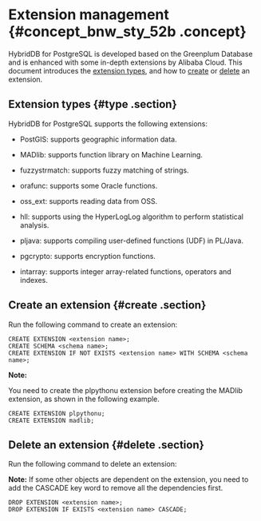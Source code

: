 # Extension management {#concept_bnw_sty_52b .concept}

HybridDB for PostgreSQL is developed based on the Greenplum Database and is enhanced with some in-depth extensions by Alibaba Cloud. This document introduces the [extension types](#type), and how to [create](#create) or [delete](#delete) an extension.

## Extension types {#type .section}

HybridDB for PostgreSQL supports the following extensions:

-   PostGIS: supports geographic information data.

-   MADlib: supports function library on Machine Learning.

-   fuzzystrmatch: supports fuzzy matching of strings.

-   orafunc: supports some Oracle functions.

-   oss\_ext: supports reading data from OSS.

-   hll: supports using the HyperLogLog algorithm to perform statistical analysis.

-   pljava: supports compiling user-defined functions \(UDF\) in PL/Java.

-   pgcrypto: supports encryption functions.

-   intarray: supports integer array-related functions, operators and indexes.


## Create an extension {#create .section}

Run the following command to create an extension:

```
CREATE EXTENSION <extension name>;
CREATE SCHEMA <schema name>;
CREATE EXTENSION IF NOT EXISTS <extension name> WITH SCHEMA <schema name>;
```

**Note:** 

You need to create the plpythonu extension before creating the MADlib extension, as shown in the following example.

```
CREATE EXTENSION plpythonu;
CREATE EXTENSION madlib;
```

## Delete an extension {#delete .section}

Run the following command to delete an extension:

**Note:** If some other objects are dependent on the extension, you need to add the CASCADE key word to remove all the dependencies first.

```
DROP EXTENSION <extension name>;
DROP EXTENSION IF EXISTS <extension name> CASCADE;
```


